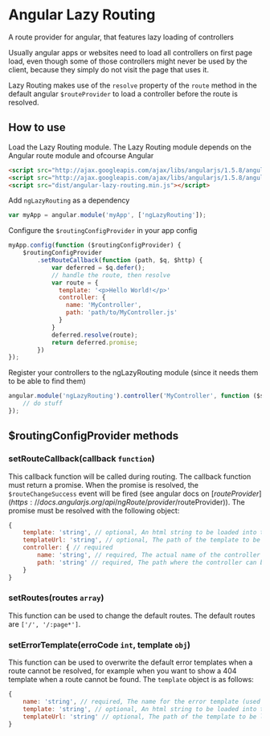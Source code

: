 # Angular Lazy Routing
A route provider for angular, that features lazy loading of controllers

Usually angular apps or websites need to load all controllers on first page load, even though some of those controllers might never be used by the client, because they simply do not visit the page that uses it.

Lazy Routing makes use of the `resolve` property of the `route` method in the default angular `$routeProvider` to load a controller before the route is resolved.

## How to use

Load the Lazy Routing module. The Lazy Routing module depends on the Angular route module and ofcourse Angular
```html
<script src="http://ajax.googleapis.com/ajax/libs/angularjs/1.5.8/angular.min.js"></script>
<script src="http://ajax.googleapis.com/ajax/libs/angularjs/1.5.8/angular-route.min.js"></script>
<script src="dist/angular-lazy-routing.min.js"></script>
```
Add `ngLazyRouting` as a dependency
```javascript
var myApp = angular.module('myApp', ['ngLazyRouting']);
```

Configure the `$routingConfigProvider` in your app config
```javascript
myApp.config(function ($routingConfigProvider) {
    $routingConfigProvider
        .setRouteCallback(function (path, $q, $http) {
            var deferred = $q.defer();
            // handle the route, then resolve
            var route = {
              template: '<p>Hello World!</p>'
              controller: {
                name: 'MyController',
                path: 'path/to/MyController.js'
              }
            }
            deferred.resolve(route);
            return deferred.promise;
        })
});
```
Register your controllers to the ngLazyRouting module (since it needs them to be able to find them)
```javascript
angular.module('ngLazyRouting').controller('MyController', function ($scope) {
    // do stuff
});
```

## $routingConfigProvider methods
### setRouteCallback(callback `function`)
This callback function will be called during routing. The callback function must return a promise. When the promise is resolved, the `$routeChangeSuccess` event will be fired (see angular docs on [$routeProvider](https://docs.angularjs.org/api/ngRoute/provider/$routeProvider)). The promise must be resolved with the following object:
```javascript
{
    template: 'string', // optional, An html string to be loaded into the view. Template takes precedence over templateUrl
    templateUrl: 'string', // optional, The path of the template to be loaded into the view
    controller: { // required
        name: 'string', // required, The actual name of the controller
        path: 'string' // required, The path where the controller can be found
    }
}
```

### setRoutes(routes `array`)
This function can be used to change the default routes. The default routes are `['/', '/:page*']`.

### setErrorTemplate(erroCode `int`, template `obj`)
This function can be used to overwrite the default error templates when a route cannot be resolved, for example when you want to show a 404 template when a route cannot be found. The `template` object is as follows:
```javascript
{
    name: 'string', // required, The name for the error template (used for caching)
    template: 'string', // optional, An html string to be loaded into the view. Template takes precedence over templateUrl
    templateUrl: 'string' // optional, The path of the template to be loaded into the view
}
```
